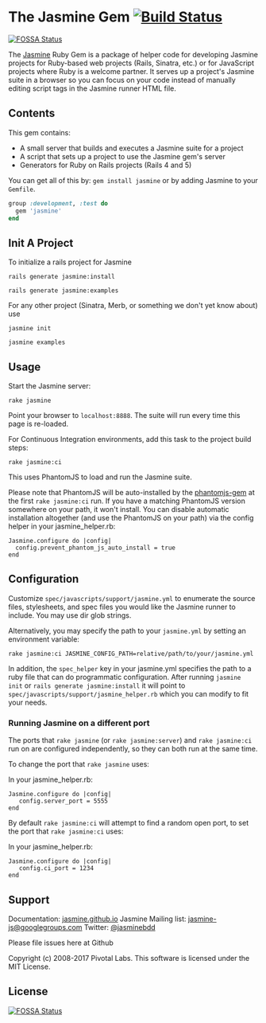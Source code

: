 # The Jasmine Gem [![Build Status](https://travis-ci.org/jasmine/jasmine-gem.png?branch=master)](https://travis-ci.org/jasmine/jasmine-gem)
[![FOSSA Status](https://app.fossa.io/api/projects/git%2Bgithub.com%2Fjasmine%2Fjasmine-gem.svg?type=shield)](https://app.fossa.io/projects/git%2Bgithub.com%2Fjasmine%2Fjasmine-gem?ref=badge_shield)

The [Jasmine](http://github.com/jasmine/jasmine) Ruby Gem is a package of helper code for developing Jasmine projects for Ruby-based web projects (Rails, Sinatra, etc.) or for JavaScript projects where Ruby is a welcome partner. It serves up a project's Jasmine suite in a browser so you can focus on your code instead of manually editing script tags in the Jasmine runner HTML file.

## Contents
This gem contains:

* A small server that builds and executes a Jasmine suite for a project
* A script that sets up a project to use the Jasmine gem's server
* Generators for Ruby on Rails projects (Rails 4 and 5)

You can get all of this by: `gem install jasmine` or by adding Jasmine to your `Gemfile`.

```ruby
group :development, :test do
  gem 'jasmine'
end
```

## Init A Project

To initialize a rails project for Jasmine

    rails generate jasmine:install

    rails generate jasmine:examples

For any other project (Sinatra, Merb, or something we don't yet know about) use

    jasmine init

    jasmine examples

## Usage

Start the Jasmine server:

    rake jasmine

Point your browser to `localhost:8888`. The suite will run every time this page is re-loaded.

For Continuous Integration environments, add this task to the project build steps:

    rake jasmine:ci

This uses PhantomJS to load and run the Jasmine suite. 

Please note that PhantomJS will be auto-installed by the [phantomjs-gem][phantomjs-gem] at the first `rake jasmine:ci` run. If you have a matching PhantomJS version somewhere on your path, it won't install. You can disable automatic installation altogether (and use the PhantomJS on your path) via the config helper in your jasmine_helper.rb:

    Jasmine.configure do |config|
      config.prevent_phantom_js_auto_install = true
    end

[phantomjs-gem]: https://github.com/colszowka/phantomjs-gem#phantomjs-as-a-rubygem

## Configuration

Customize `spec/javascripts/support/jasmine.yml` to enumerate the source files, stylesheets, and spec files you would like the Jasmine runner to include.
You may use dir glob strings.

Alternatively, you may specify the path to your `jasmine.yml` by setting an environment variable:

`rake jasmine:ci JASMINE_CONFIG_PATH=relative/path/to/your/jasmine.yml`

In addition, the `spec_helper` key in your jasmine.yml specifies the path to a ruby file that can do programmatic configuration.
After running `jasmine init` or `rails generate jasmine:install` it will point to `spec/javascripts/support/jasmine_helper.rb` which you can modify to fit your needs.

### Running Jasmine on a different port

The ports that `rake jasmine` (or `rake jasmine:server`) and `rake jasmine:ci` run on are configured independently, so they can both run at the same time.

To change the port that `rake jasmine` uses:

In your jasmine_helper.rb:

    Jasmine.configure do |config|
       config.server_port = 5555
    end

By default `rake jasmine:ci` will attempt to find a random open port, to set the port that `rake jasmine:ci` uses:

In your jasmine_helper.rb:

    Jasmine.configure do |config|
       config.ci_port = 1234
    end

## Support

Documentation: [jasmine.github.io](https://jasmine.github.io)
Jasmine Mailing list: [jasmine-js@googlegroups.com](mailto:jasmine-js@googlegroups.com)
Twitter: [@jasminebdd](http://twitter.com/jasminebdd)

Please file issues here at Github

Copyright (c) 2008-2017 Pivotal Labs. This software is licensed under the MIT License.


## License
[![FOSSA Status](https://app.fossa.io/api/projects/git%2Bgithub.com%2Fjasmine%2Fjasmine-gem.svg?type=large)](https://app.fossa.io/projects/git%2Bgithub.com%2Fjasmine%2Fjasmine-gem?ref=badge_large)
